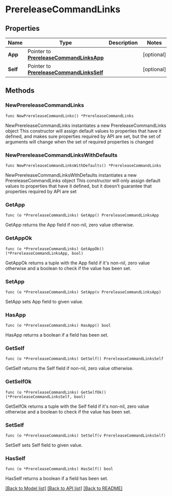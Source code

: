 # PrereleaseCommandLinks

## Properties

Name | Type | Description | Notes
------------ | ------------- | ------------- | -------------
**App** | Pointer to [**PrereleaseCommandLinksApp**](PrereleaseCommandLinksApp.md) |  | [optional] 
**Self** | Pointer to [**PrereleaseCommandLinksSelf**](PrereleaseCommandLinksSelf.md) |  | [optional] 

## Methods

### NewPrereleaseCommandLinks

`func NewPrereleaseCommandLinks() *PrereleaseCommandLinks`

NewPrereleaseCommandLinks instantiates a new PrereleaseCommandLinks object
This constructor will assign default values to properties that have it defined,
and makes sure properties required by API are set, but the set of arguments
will change when the set of required properties is changed

### NewPrereleaseCommandLinksWithDefaults

`func NewPrereleaseCommandLinksWithDefaults() *PrereleaseCommandLinks`

NewPrereleaseCommandLinksWithDefaults instantiates a new PrereleaseCommandLinks object
This constructor will only assign default values to properties that have it defined,
but it doesn't guarantee that properties required by API are set

### GetApp

`func (o *PrereleaseCommandLinks) GetApp() PrereleaseCommandLinksApp`

GetApp returns the App field if non-nil, zero value otherwise.

### GetAppOk

`func (o *PrereleaseCommandLinks) GetAppOk() (*PrereleaseCommandLinksApp, bool)`

GetAppOk returns a tuple with the App field if it's non-nil, zero value otherwise
and a boolean to check if the value has been set.

### SetApp

`func (o *PrereleaseCommandLinks) SetApp(v PrereleaseCommandLinksApp)`

SetApp sets App field to given value.

### HasApp

`func (o *PrereleaseCommandLinks) HasApp() bool`

HasApp returns a boolean if a field has been set.

### GetSelf

`func (o *PrereleaseCommandLinks) GetSelf() PrereleaseCommandLinksSelf`

GetSelf returns the Self field if non-nil, zero value otherwise.

### GetSelfOk

`func (o *PrereleaseCommandLinks) GetSelfOk() (*PrereleaseCommandLinksSelf, bool)`

GetSelfOk returns a tuple with the Self field if it's non-nil, zero value otherwise
and a boolean to check if the value has been set.

### SetSelf

`func (o *PrereleaseCommandLinks) SetSelf(v PrereleaseCommandLinksSelf)`

SetSelf sets Self field to given value.

### HasSelf

`func (o *PrereleaseCommandLinks) HasSelf() bool`

HasSelf returns a boolean if a field has been set.


[[Back to Model list]](../README.md#documentation-for-models) [[Back to API list]](../README.md#documentation-for-api-endpoints) [[Back to README]](../README.md)


